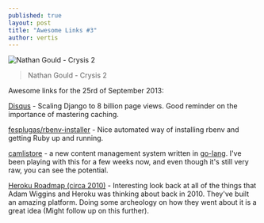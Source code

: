 ```yaml
---
published: true
layout: post
title: "Awesome Links #3"
author: vertis
---
```

![Nathan Gould - Crysis 2](http://i1.ytimg.com/vi/-ld1iFwhIAE/maxresdefault.jpg)
> Nathan Gould - Crysis 2

Awesome links for the 25rd of September 2013:

[Disqus](http://blog.disqus.com/post/62187806135/scaling-django-to-8-billion-page-views) - Scaling Django to 8 billion page views. Good reminder on the importance of mastering caching.

[fesplugas/rbenv-installer](https://github.com/fesplugas/rbenv-installer) - Nice automated way of installing rbenv and getting Ruby up and running.

[camlistore](http://camlistore.org/) - a new content management system written in [go-lang](http://golang.org/). I've been playing with this for a few weeks now, and even though it's still very raw, you can see the potential.

[Heroku Roadmap (circa 2010)](https://gist.github.com/adamwiggins/7d0e0805e0e44870f17f) - Interesting look back at all of the things that Adam Wiggins and Heroku was thinking about back in 2010. They've built an amazing platform. Doing some archeology on how they went about it is a great idea (Might follow up on this further).
